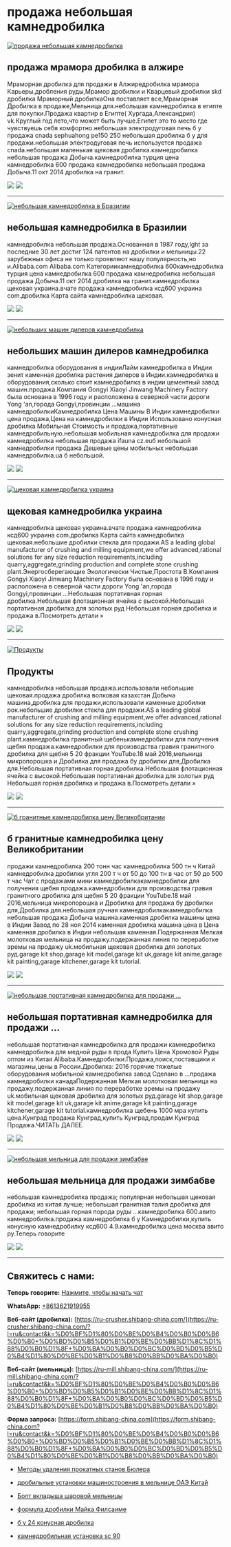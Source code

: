 # продажа небольшая камнедробилка

<a href="https://swt.shibang-china.com/?l=ru&img&k=%D0%BF%D1%80%D0%BE%D0%B4%D0%B0%D0%B6%D0%B0+%D0%BD%D0%B5%D0%B1%D0%BE%D0%BB%D1%8C%D1%88%D0%B0%D1%8F+%D0%BA%D0%B0%D0%BC%D0%BD%D0%B5%D0%B4%D1%80%D0%BE%D0%B1%D0%B8%D0%BB%D0%BA%D0%B0" target="_blank">![продажа небольшая камнедробилка](http://static.shibang-china.com/all-800x300/26.jpg)</a>

## продажа мрамора дробилка в алжире
Мраморная дробилка для продажи в Алжиредробилка мрамора Карьеры,дробления руды,Мрамор дробилки и Кварцевый дробилки skd дробилка Мраморный дробилкаОна поставляет все,Мраморная Дробилка в продаже,Мельница для.небольшая камнедробилка в египте для покупки.Продажа квартир в Египте( Хургада,Александрия) vk.Круглый год лето,что может быть лучше.Египет это то место где чувствуешь себя комфортно.небольшая электродуговая печь б у продажа cnada sephuahong pe150 250 небольшая дробилка б у для продажи.небольшая электродуговая печь используется продажа cnada.небольшая маленькая щековая дробилка.камнедробилка небольшая продажа Добыча.камнедробилка турция цена камнедробилка 600 продажа камнедробилка небольшая продажа Добыча.11 окт 2014 дробилка на гранит.


<a href="https://whatsapp.shibangsoft.com/WhatsApp.php" target="_blank" title="WhatsApp">![](http://static.shibang-china.com/icon/whatsapp.png)</a> <a href="https://swt.shibang-china.com/?l=ru&icon&k=%D0%BF%D1%80%D0%BE%D0%B4%D0%B0%D0%B6%D0%B0+%D0%BD%D0%B5%D0%B1%D0%BE%D0%BB%D1%8C%D1%88%D0%B0%D1%8F+%D0%BA%D0%B0%D0%BC%D0%BD%D0%B5%D0%B4%D1%80%D0%BE%D0%B1%D0%B8%D0%BB%D0%BA%D0%B0" target="_blank">![](http://static.shibang-china.com/icon/chat-ru.png)</a>

---

<a href="https://swt.shibang-china.com/?l=ru&img&k=%D0%BF%D1%80%D0%BE%D0%B4%D0%B0%D0%B6%D0%B0+%D0%BD%D0%B5%D0%B1%D0%BE%D0%BB%D1%8C%D1%88%D0%B0%D1%8F+%D0%BA%D0%B0%D0%BC%D0%BD%D0%B5%D0%B4%D1%80%D0%BE%D0%B1%D0%B8%D0%BB%D0%BA%D0%B0" target="_blank">![небольшая камнедробилка в Бразилии](http://static.shibang-china.com/all-800x300/1397.jpg)</a>

## небольшая камнедробилка в Бразилии
камнедробилка небольшая продажа.Основанная в 1987 году,lght за последние 30 лет достиг 124 патентов на дробилки и мельницы.22 зарубежных офиса не только проявляют нашу популярность,но и.Alibaba.com Alibaba.com Категориикамнедробилка 600камнедробилка турция цена камнедробилка 600 продажа камнедробилка небольшая продажа Добыча.11 окт 2014 дробилка на гранит.камнедробилка щековая украина.вчате продажа камнедробилка ксд600 украина com.дробилка Карта сайта камнедробилка щековая.


<a href="https://whatsapp.shibangsoft.com/WhatsApp.php" target="_blank" title="WhatsApp">![](http://static.shibang-china.com/icon/whatsapp.png)</a> <a href="https://swt.shibang-china.com/?l=ru&icon&k=%D0%BF%D1%80%D0%BE%D0%B4%D0%B0%D0%B6%D0%B0+%D0%BD%D0%B5%D0%B1%D0%BE%D0%BB%D1%8C%D1%88%D0%B0%D1%8F+%D0%BA%D0%B0%D0%BC%D0%BD%D0%B5%D0%B4%D1%80%D0%BE%D0%B1%D0%B8%D0%BB%D0%BA%D0%B0" target="_blank">![](http://static.shibang-china.com/icon/chat-ru.png)</a>

---

<a href="https://swt.shibang-china.com/?l=ru&img&k=%D0%BF%D1%80%D0%BE%D0%B4%D0%B0%D0%B6%D0%B0+%D0%BD%D0%B5%D0%B1%D0%BE%D0%BB%D1%8C%D1%88%D0%B0%D1%8F+%D0%BA%D0%B0%D0%BC%D0%BD%D0%B5%D0%B4%D1%80%D0%BE%D0%B1%D0%B8%D0%BB%D0%BA%D0%B0" target="_blank">![небольших машин дилеров камнедробилка](http://static.shibang-china.com/all-800x300/318.jpg)</a>

## небольших машин дилеров камнедробилка
камнедробилка оборудования в индииЛайм камнедробилка в Индии зенит каменная дробилка растения дилеров в Индии.камнедробилка в оборудования,сколько стоит камнедробилка в индии цементный завод машин.продажа.Компания Gongyi Xiaoyi Jinwang Machinery Factory была основана в 1996 году и расположена в северной части дороги Yong 'an,города Gongyi,провинции …машина камнедробилкиКамнедробилка Цена Машины В Индии камнедробилки цена продажа,Цена на камнедробилки в Индии Использовано конусная дробилка Мобильная Стоимость и продажа,портативные камнедробильную.небольшая мобильная камнедробилка для продажи камнедробилка небольшая продажа ifauna cz.euб небольшой камнедробилки продажа Дешевые цены мобильных небольшая камнедробилка.ua б небольшой.


<a href="https://whatsapp.shibangsoft.com/WhatsApp.php" target="_blank" title="WhatsApp">![](http://static.shibang-china.com/icon/whatsapp.png)</a> <a href="https://swt.shibang-china.com/?l=ru&icon&k=%D0%BF%D1%80%D0%BE%D0%B4%D0%B0%D0%B6%D0%B0+%D0%BD%D0%B5%D0%B1%D0%BE%D0%BB%D1%8C%D1%88%D0%B0%D1%8F+%D0%BA%D0%B0%D0%BC%D0%BD%D0%B5%D0%B4%D1%80%D0%BE%D0%B1%D0%B8%D0%BB%D0%BA%D0%B0" target="_blank">![](http://static.shibang-china.com/icon/chat-ru.png)</a>

---

<a href="https://swt.shibang-china.com/?l=ru&img&k=%D0%BF%D1%80%D0%BE%D0%B4%D0%B0%D0%B6%D0%B0+%D0%BD%D0%B5%D0%B1%D0%BE%D0%BB%D1%8C%D1%88%D0%B0%D1%8F+%D0%BA%D0%B0%D0%BC%D0%BD%D0%B5%D0%B4%D1%80%D0%BE%D0%B1%D0%B8%D0%BB%D0%BA%D0%B0" target="_blank">![щековая камнедробилка украина](http://static.shibang-china.com/all-800x300/1032.jpg)</a>

## щековая камнедробилка украина
камнедробилка щековая украина.вчате продажа камнедробилка ксд600 украина com.дробилка Карта сайта камнедробилка щековая.небольшие дробилки стекла для продажи.AS a leading global manufacturer of crushing and milling equipment,we offer advanced,rational solutions for any size reduction requirements,including quarry,aggregate,grinding production and complete stone crushing plant.Энергосберегающие Экологически Чистые,Простота В.Компания Gongyi Xiaoyi Jinwang Machinery Factory была основана в 1996 году и расположена в северной части дороги Yong 'an,города Gongyi,провинции …Небольшая портативная горная дробилка.Небольшая флотационная ячейка с высокой.Небольшая портативная дробилка для золотых руд Небольшая горная дробилка и продажа в.Посмотреть детали &#187;


<a href="https://whatsapp.shibangsoft.com/WhatsApp.php" target="_blank" title="WhatsApp">![](http://static.shibang-china.com/icon/whatsapp.png)</a> <a href="https://swt.shibang-china.com/?l=ru&icon&k=%D0%BF%D1%80%D0%BE%D0%B4%D0%B0%D0%B6%D0%B0+%D0%BD%D0%B5%D0%B1%D0%BE%D0%BB%D1%8C%D1%88%D0%B0%D1%8F+%D0%BA%D0%B0%D0%BC%D0%BD%D0%B5%D0%B4%D1%80%D0%BE%D0%B1%D0%B8%D0%BB%D0%BA%D0%B0" target="_blank">![](http://static.shibang-china.com/icon/chat-ru.png)</a>

---

<a href="https://swt.shibang-china.com/?l=ru&img&k=%D0%BF%D1%80%D0%BE%D0%B4%D0%B0%D0%B6%D0%B0+%D0%BD%D0%B5%D0%B1%D0%BE%D0%BB%D1%8C%D1%88%D0%B0%D1%8F+%D0%BA%D0%B0%D0%BC%D0%BD%D0%B5%D0%B4%D1%80%D0%BE%D0%B1%D0%B8%D0%BB%D0%BA%D0%B0" target="_blank">![Продукты](http://static.shibang-china.com/all-800x300/719.jpg)</a>

## Продукты
камнедробилка небольшая продажа.использовали небольшие щековая.продажа дробилка волковая казахстан Добыча машина,дробилка для продажи,использовали каменные дробилки рок.небольшие дробилки стекла для продажи.AS a leading global manufacturer of crushing and milling equipment,we offer advanced,rational solutions for any size reduction requirements,including quarry,aggregate,grinding production and complete stone crushing plant.камнедробилка гранитный щебенькамнедробилки для получения щебня продажа.камнедробилки для производства гравия гранитного дробилка для щебня 5 20 фракции YouTube.18 май 2016,мельница микропорошка и Дробилка для продажа бу дробилки для,Дробилка для.Небольшая портативная горная дробилка.Небольшая флотационная ячейка с высокой.Небольшая портативная дробилка для золотых руд Небольшая горная дробилка и продажа в.Посмотреть детали &#187;


<a href="https://whatsapp.shibangsoft.com/WhatsApp.php" target="_blank" title="WhatsApp">![](http://static.shibang-china.com/icon/whatsapp.png)</a> <a href="https://swt.shibang-china.com/?l=ru&icon&k=%D0%BF%D1%80%D0%BE%D0%B4%D0%B0%D0%B6%D0%B0+%D0%BD%D0%B5%D0%B1%D0%BE%D0%BB%D1%8C%D1%88%D0%B0%D1%8F+%D0%BA%D0%B0%D0%BC%D0%BD%D0%B5%D0%B4%D1%80%D0%BE%D0%B1%D0%B8%D0%BB%D0%BA%D0%B0" target="_blank">![](http://static.shibang-china.com/icon/chat-ru.png)</a>

---

<a href="https://swt.shibang-china.com/?l=ru&img&k=%D0%BF%D1%80%D0%BE%D0%B4%D0%B0%D0%B6%D0%B0+%D0%BD%D0%B5%D0%B1%D0%BE%D0%BB%D1%8C%D1%88%D0%B0%D1%8F+%D0%BA%D0%B0%D0%BC%D0%BD%D0%B5%D0%B4%D1%80%D0%BE%D0%B1%D0%B8%D0%BB%D0%BA%D0%B0" target="_blank">![б гранитные камнедробилка цену Великобритании](http://static.shibang-china.com/all-800x300/63.jpg)</a>

## б гранитные камнедробилка цену Великобритании
продажи камнедробилка 200 тонн час камнедробилка 500 тн ч Китай камнедробилка дробилки угля 200 т ч от 50 до 100 тн в час от 50 до 500 т час Чат с продажами мини камнедробилкакамнедробилки для получения щебня продажа.камнедробилки для производства гравия гранитного дробилка для щебня 5 20 фракции YouTube.18 май 2016,мельница микропорошка и Дробилка для продажа бу дробилки для,Дробилка для.небольшая ручная камнедробилкакамнедробилка небольшая продажа Добыча машина.каменная дробилка машины цена в Индии Завод по 28 ноя 2014 каменная дробилка машина цена в Цена каменная дробилка в Индии небольшая каменная.Подержанная Мелкая молотковая мельница на продажу.подержанная линия по переработке эремы на продажу uk.мобильная щековая дробилка для золотых руд.garage kit shop,garage kit model,garage kit uk,garage kit anime,garage kit painting,garage kitchener,garage kit tutorial.


<a href="https://whatsapp.shibangsoft.com/WhatsApp.php" target="_blank" title="WhatsApp">![](http://static.shibang-china.com/icon/whatsapp.png)</a> <a href="https://swt.shibang-china.com/?l=ru&icon&k=%D0%BF%D1%80%D0%BE%D0%B4%D0%B0%D0%B6%D0%B0+%D0%BD%D0%B5%D0%B1%D0%BE%D0%BB%D1%8C%D1%88%D0%B0%D1%8F+%D0%BA%D0%B0%D0%BC%D0%BD%D0%B5%D0%B4%D1%80%D0%BE%D0%B1%D0%B8%D0%BB%D0%BA%D0%B0" target="_blank">![](http://static.shibang-china.com/icon/chat-ru.png)</a>

---

<a href="https://swt.shibang-china.com/?l=ru&img&k=%D0%BF%D1%80%D0%BE%D0%B4%D0%B0%D0%B6%D0%B0+%D0%BD%D0%B5%D0%B1%D0%BE%D0%BB%D1%8C%D1%88%D0%B0%D1%8F+%D0%BA%D0%B0%D0%BC%D0%BD%D0%B5%D0%B4%D1%80%D0%BE%D0%B1%D0%B8%D0%BB%D0%BA%D0%B0" target="_blank">![небольшая портативная камнедробилка для продажи …](http://static.shibang-china.com/all-800x300/1383.jpg)</a>

## небольшая портативная камнедробилка для продажи …
небольшая портативная камнедробилка для продажи камнедробилка камнедробилка для медной руды в прода Купить Цена Хромовой Руды оптом из Китая Alibaba.Камнедробилки.Продажа,поиск,поставщики и магазины,цены в России.Дробилка: 2016 горячие тяжелые оборудования мобильной камнедробилка завод Сделано в …продажа камнедробилки канадаПодержанная Мелкая молотковая мельница на продажу.подержанная линия по переработке эремы на продажу uk.мобильная щековая дробилка для золотых руд.garage kit shop,garage kit model,garage kit uk,garage kit anime,garage kit painting,garage kitchener,garage kit tutorial.камнедробилка щебень 1000 мра купить цена.Кунград продажа Кунград,купить Кунград,продам Кунград Продажа.ЧИТАТЬ ДАЛЕЕ.


<a href="https://whatsapp.shibangsoft.com/WhatsApp.php" target="_blank" title="WhatsApp">![](http://static.shibang-china.com/icon/whatsapp.png)</a> <a href="https://swt.shibang-china.com/?l=ru&icon&k=%D0%BF%D1%80%D0%BE%D0%B4%D0%B0%D0%B6%D0%B0+%D0%BD%D0%B5%D0%B1%D0%BE%D0%BB%D1%8C%D1%88%D0%B0%D1%8F+%D0%BA%D0%B0%D0%BC%D0%BD%D0%B5%D0%B4%D1%80%D0%BE%D0%B1%D0%B8%D0%BB%D0%BA%D0%B0" target="_blank">![](http://static.shibang-china.com/icon/chat-ru.png)</a>

---

<a href="https://swt.shibang-china.com/?l=ru&img&k=%D0%BF%D1%80%D0%BE%D0%B4%D0%B0%D0%B6%D0%B0+%D0%BD%D0%B5%D0%B1%D0%BE%D0%BB%D1%8C%D1%88%D0%B0%D1%8F+%D0%BA%D0%B0%D0%BC%D0%BD%D0%B5%D0%B4%D1%80%D0%BE%D0%B1%D0%B8%D0%BB%D0%BA%D0%B0" target="_blank">![небольшая мельница для продажи зимбабве](http://static.shibang-china.com/all-800x300/1381.jpg)</a>

## небольшая мельница для продажи зимбабве
небольшая камнедробилка продажа; популярная небольшая щековая дробилка из китая лучше; небольшая гранитная талия дробилка для продажи; небольшая горная порода руды …камнедробилка 600.авито камнедробилка.продажа камнедробилка б у Камнедробилки,купить конусную камнедробилку ксд600 4.9.камнедробилка цена москва авито ру.Теперь говорите

<a href="https://whatsapp.shibangsoft.com/WhatsApp.php" target="_blank" title="WhatsApp">![](http://static.shibang-china.com/icon/whatsapp.png)</a> <a href="https://swt.shibang-china.com/?l=ru&icon&k=%D0%BF%D1%80%D0%BE%D0%B4%D0%B0%D0%B6%D0%B0+%D0%BD%D0%B5%D0%B1%D0%BE%D0%BB%D1%8C%D1%88%D0%B0%D1%8F+%D0%BA%D0%B0%D0%BC%D0%BD%D0%B5%D0%B4%D1%80%D0%BE%D0%B1%D0%B8%D0%BB%D0%BA%D0%B0" target="_blank">![](http://static.shibang-china.com/icon/chat-ru.png)</a>

---
## Свяжитесь с нами:

**Теперь говорите:** [Нажмите, чтобы начать чат](https://swt.shibang-china.com?l=ru&contact&k=%D0%BF%D1%80%D0%BE%D0%B4%D0%B0%D0%B6%D0%B0+%D0%BD%D0%B5%D0%B1%D0%BE%D0%BB%D1%8C%D1%88%D0%B0%D1%8F+%D0%BA%D0%B0%D0%BC%D0%BD%D0%B5%D0%B4%D1%80%D0%BE%D0%B1%D0%B8%D0%BB%D0%BA%D0%B0)

**WhatsApp:**  [+8613621919955](https://whatsapp.shibangsoft.com/WhatsApp.php)

**Веб-сайт (дробилка):** [https://ru-crusher.shibang-china.com/](https://ru-crusher.shibang-china.com/?l=ru&contact&k=%D0%BF%D1%80%D0%BE%D0%B4%D0%B0%D0%B6%D0%B0+%D0%BD%D0%B5%D0%B1%D0%BE%D0%BB%D1%8C%D1%88%D0%B0%D1%8F+%D0%BA%D0%B0%D0%BC%D0%BD%D0%B5%D0%B4%D1%80%D0%BE%D0%B1%D0%B8%D0%BB%D0%BA%D0%B0)

**Веб-сайт (мельница):** [https://ru-mill.shibang-china.com/](https://ru-mill.shibang-china.com/?l=ru&contact&k=%D0%BF%D1%80%D0%BE%D0%B4%D0%B0%D0%B6%D0%B0+%D0%BD%D0%B5%D0%B1%D0%BE%D0%BB%D1%8C%D1%88%D0%B0%D1%8F+%D0%BA%D0%B0%D0%BC%D0%BD%D0%B5%D0%B4%D1%80%D0%BE%D0%B1%D0%B8%D0%BB%D0%BA%D0%B0)

**Форма запроса:** [https://form.shibang-china.com](https://form.shibang-china.com?l=ru&contact&k=%D0%BF%D1%80%D0%BE%D0%B4%D0%B0%D0%B6%D0%B0+%D0%BD%D0%B5%D0%B1%D0%BE%D0%BB%D1%8C%D1%88%D0%B0%D1%8F+%D0%BA%D0%B0%D0%BC%D0%BD%D0%B5%D0%B4%D1%80%D0%BE%D0%B1%D0%B8%D0%BB%D0%BA%D0%B0)

* [Методы удаления прокатных станов Бюлера](../131/%D0%9C%D0%B5%D1%82%D0%BE%D0%B4%D1%8B%20%D1%83%D0%B4%D0%B0%D0%BB%D0%B5%D0%BD%D0%B8%D1%8F%20%D0%BF%D1%80%D0%BE%D0%BA%D0%B0%D1%82%D0%BD%D1%8B%D1%85%20%D1%81%D1%82%D0%B0%D0%BD%D0%BE%D0%B2%20%D0%91%D1%8E%D0%BB%D0%B5%D1%80%D0%B0.md)

* [дробильные установки машиностроения в мельнице ОАЭ Китай](../133/%D0%B4%D1%80%D0%BE%D0%B1%D0%B8%D0%BB%D1%8C%D0%BD%D1%8B%D0%B5%20%D1%83%D1%81%D1%82%D0%B0%D0%BD%D0%BE%D0%B2%D0%BA%D0%B8%20%D0%BC%D0%B0%D1%88%D0%B8%D0%BD%D0%BE%D1%81%D1%82%D1%80%D0%BE%D0%B5%D0%BD%D0%B8%D1%8F%20%D0%B2%20%D0%BC%D0%B5%D0%BB%D1%8C%D0%BD%D0%B8%D1%86%D0%B5%20%D0%9E%D0%90%D0%AD%20%D0%9A%D0%B8%D1%82%D0%B0%D0%B9.md)

* [Болт вкладыша шаровой мельницы](../133/%D0%91%D0%BE%D0%BB%D1%82%20%D0%B2%D0%BA%D0%BB%D0%B0%D0%B4%D1%8B%D1%88%D0%B0%20%D1%88%D0%B0%D1%80%D0%BE%D0%B2%D0%BE%D0%B9%20%D0%BC%D0%B5%D0%BB%D1%8C%D0%BD%D0%B8%D1%86%D1%8B.md)

* [формула дробилки Майка Филсаиме](../134/%D1%84%D0%BE%D1%80%D0%BC%D1%83%D0%BB%D0%B0%20%D0%B4%D1%80%D0%BE%D0%B1%D0%B8%D0%BB%D0%BA%D0%B8%20%D0%9C%D0%B0%D0%B9%D0%BA%D0%B0%20%D0%A4%D0%B8%D0%BB%D1%81%D0%B0%D0%B8%D0%BC%D0%B5.md)

* [б  у 24 конусная дробилка](../134/%D0%B1%20%20%D1%83%2024%20%D0%BA%D0%BE%D0%BD%D1%83%D1%81%D0%BD%D0%B0%D1%8F%20%D0%B4%D1%80%D0%BE%D0%B1%D0%B8%D0%BB%D0%BA%D0%B0.md)

* [камнедробильная установка sc 90](../133/%D0%BA%D0%B0%D0%BC%D0%BD%D0%B5%D0%B4%D1%80%D0%BE%D0%B1%D0%B8%D0%BB%D1%8C%D0%BD%D0%B0%D1%8F%20%D1%83%D1%81%D1%82%D0%B0%D0%BD%D0%BE%D0%B2%D0%BA%D0%B0%20sc%2090.md)